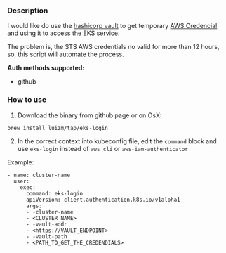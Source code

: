 ### Description

I would like do use the [hashicorp vault](https://www.vaultproject.io/docs/secrets/aws/index.html) to get temporary [AWS Credencial](https://www.vaultproject.io/docs/secrets/aws/index.html) and using it to access the EKS service.

The problem is, the STS AWS credentials no valid for more than 12 hours, so, this script will automate the process.

**Auth methods supported:**

- github

### How to use

1. Download the binary from github page or on OsX:

```
brew install luizm/tap/eks-login
```

2. In the correct context into kubeconfig file, edit the `command` block and use `eks-login` instead of `aws cli` or `aws-iam-authenticator`

Example:

```
- name: cluster-name
  user:
    exec:
      command: eks-login
      apiVersion: client.authentication.k8s.io/v1alpha1
      args:
      - -cluster-name
      - <CLUSTER_NAME>
      - -vault-addr
      - <https://VAULT_ENDPOINT>
      - -vault-path
      - <PATH_TO_GET_THE_CREDENDIALS>
```
